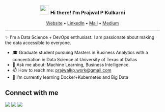<!-- Heading -->
<h3 align="center"><img src = "https://raw.githubusercontent.com/MartinHeinz/MartinHeinz/master/wave.gif" width = 30px> Hi there! I’m Prajwal P Kulkarni</h3>

<p align="center">
  <a href="https://kp-prajwal.github.io/">Website</a> •
  <a href="https://www.linkedin.com/in/prajwal-kp/">LinkedIn</a> •
  <a href="mailto:prajwalkp.work@gmail.com">Mail</a> •
  <a href="https://medium.com/@kulk.prajwal">Medium</a>
</p>

 <!-- About section -->

---
✨ I'm a Data Science + DevOps enthusiast. I am passionate about making the data accessible to everyone.
- 🎓 Graduate student pursuing Masters in Business Analytics with a concentration in Data Science at University of Texas at Dallas
- 💬 Ask me about: Machine Learning, Business Intelligence.
- 📫 How to reach me: prajwalkp.work@gmail.com
- 🌱 I’m currently learning Docker+Kubernetes and Big Data

<!-- About section: END -->


<!-- Connect section -->

<h2>Connect with me </h3>
    <p>
         <a href="https://www.linkedin.com/in/prajwal-kp/"> <img src="https://img.shields.io/badge/LinkedIn-0077B5?style=for-the-badge&logo=linkedin&logoColor=white"></a> 
  <a href="https://kp-prajwal.github.io/"><img src="https://img.shields.io/badge/website-000000?style=for-the-badge&logo=About.me&logoColor=white"/></a>
  <a href="https://medium.com/@kulk.prajwal"><img src="https://img.shields.io/badge/Medium-000000?style=for-the-badge&logo=About.me&logoColor=white"></a>

   </p>

 <!-- Connect section: END -->

